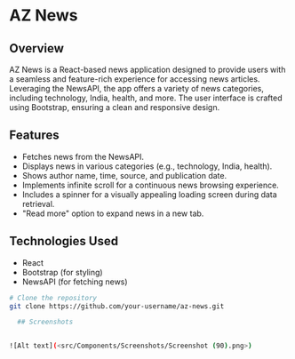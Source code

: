 # AZ News

## Overview

AZ News is a React-based news application designed to provide users with a seamless and feature-rich experience for accessing news articles. Leveraging the NewsAPI, the app offers a variety of news categories, including technology, India, health, and more. The user interface is crafted using Bootstrap, ensuring a clean and responsive design.

## Features

- Fetches news from the NewsAPI.
- Displays news in various categories (e.g., technology, India, health).
- Shows author name, time, source, and publication date.
- Implements infinite scroll for a continuous news browsing experience.
- Includes a spinner for a visually appealing loading screen during data retrieval.
- "Read more" option to expand news in a new tab.

## Technologies Used

- React
- Bootstrap (for styling)
- NewsAPI (for fetching news)

```bash
# Clone the repository
git clone https://github.com/your-username/az-news.git

  ## Screenshots


![Alt text](<src/Components/Screenshots/Screenshot (90).png>)






